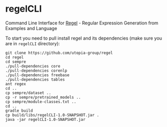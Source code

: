 # regelCLI

Command Line Interface for [Regel](https://github.com/utopia-group/regel) - Regular Expression Generation from Examples and Language


To start you need to pull install regel and its dependencies (make sure you are in `regelCLI` directory):
```shell
git clone https://github.com/utopia-group/regel
cd regel
cd sempre
./pull-dependencies core
./pull-dependencies corenlp
./pull-dependencies freebase
./pull-dependencies tables
ant regex
cd ..
cp sempre/dataset ..      
cp -r sempre/pretrained_models ..
cp sempre/module-classes.txt ..  
cd ..
gradle build
cp build/libs/regelCLI-1.0-SNAPSHOT.jar .
java -jar regelCLI-1.0-SNAPSHOT.jar      
```
